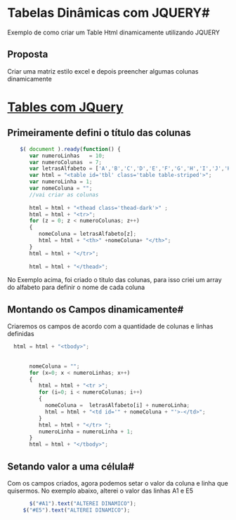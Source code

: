 # Tabelas Dinâmicas com JQUERY#
Exemplo de como criar um Table Html dinamicamente utilizando JQUERY

## Proposta
Criar uma matriz estilo excel e depois preencher algumas colunas dinamicamente


# [Tables com JQuery](#)

## Primeiramente defini o título das colunas
```javascript
    $( document ).ready(function() {
	   var numeroLinhas   = 10;
	   var numeroColunas  = 7;	   
	   var letrasAlfabeto = ['A','B','C','D','E','F','G','H','I','J','K','L','M','N','O','P','Q','R','S','T','U','V','X','Z'];	   
	   var html = "<table id='tbl' class='table table-striped'>";
	   var numeroLinha = 1;	   
	   var nomeColuna = "";	   
	   //vai criar as colunas
	   
	   html = html + "<thead class='thead-dark'>" ;
	   html = html + "<tr>";	   
	   for (z = 0; z < numeroColunas; z++)
	   {
	      nomeColuna = letrasAlfabeto[z];
		  html = html + "<th>" +nomeColuna+ "</th>"; 	
	   }
       html = html + "</tr>";	   
	   
       html = html + "</thead>";	   
```
No Exemplo acima, foi criado o titulo das colunas, para isso criei um array do alfabeto para definir o nome de cada coluna


## Montando os Campos dinamicamente#

Criaremos os campos de acordo com a quantidade de colunas e linhas definidas

```javascript
  html = html + "<tbody>";	   	   
	   
	   
       nomeColuna = "";	   	   
	   for (x=0; x < numeroLinhas; x++)
	   {	   	  	  
	      html = html + "<tr >"; 				 	 
	      for (i=0; i < numeroColunas; i++)
	      {
		    nomeColuna =  letrasAlfabeto[i] + numeroLinha;
	        html = html + "<td id='" + nomeColuna + "'>-</td>";
	      }
          html = html + "</tr> ";				   	   	 
		  numeroLinha = numeroLinha + 1;	
       }
       html = html + "</tbody>";

```

## Setando valor a uma célula#

Com os campos criados, agora podemos setar o valor da coluna e linha que quisermos. No exemplo abaixo, alterei o valor das linhas A1 e E5

```javascript
	   $("#A1").text("ALTEREI DINAMICO");
     $("#E5").text("ALTEREI DINAMICO");	 

```


